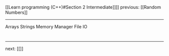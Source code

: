 [[Learn programming (C++)#Section 2 Intermediate]]]]  previous: [[Random Numbers]]   

---

Arrays 
Strings
Memory Manager
File IO


# 
----
next: [[]] 